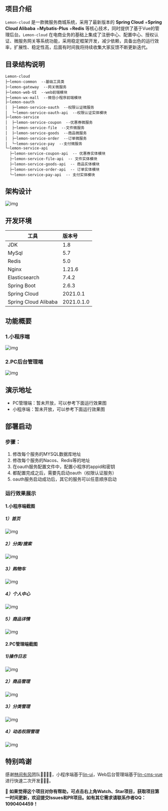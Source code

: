 
## 项目介绍

```Lemon-cloud``` 是一款微服务商城系统，采用了最新版本的 **Spring Cloud** +**Spring Cloud Alibaba** +**Mybatis-Plus** +**Redis** 等核心技术，同时提供了基于Vue的管理后台。```Lemon-cloud``` 在电商业务的基础上集成了注册中心、配置中心、授权认证、微服务网关等系统功能，采用稳定框架开发，减少依赖，具备出色的运行效率，扩展性、稳定性高，后面有时间我将持续收集大家反馈不断更新迭代。


## 目录结构说明
```
Lemon-cloud
├─lemon-common  --基础工具类
├─lemon-gateway  --网关微服务
├─lemon-web-UI  --web前端模块
├─lemon-wx-mall  --微信小程序前端模块
├─lemon-oauth
│  ├─lemon-service-oauth  --权限认证微服务
│  └─lemon-service-oauth-api  --权限认证实体模块
├─lemon-service
│  ├─lemon-service-coupon  --优惠券微服务
│  ├─lemon-service-file  --文件微服务
│  ├─lemon-service-goods  --商品微服务
│  ├─lemon-service-order  --订单微服务
│  └─lemon-service-pay  --支付微服务
└─lemon-service-api
  ├─lemon-service-coupon-api  -- 优惠券实体模块
  ├─lemon-service-file-api  -- 文件实体模块
  ├─lemon-service-goods-api  -- 商品实体模块
  ├─lemon-service-order-api  -- 订单实体模块
  └─lemon-service-pay-api  -- 支付实体模块

```


## 架构设计
![img](./doc/img/20220717171940.png "项目架构图")


## 开发环境
工具|版本号
---|:--
JDK|1.8
MySql|5.7
Redis|5.0
Nginx|1.21.6
Elasticsearch|7.4.2
Spring Boot| 2.6.3
Spring Cloud|2021.0.1
Spring Cloud Alibaba|2021.0.1.0


##  功能概要
### 1.小程序端
![img](./doc/img/20220718001254.png "小程序端")
### 2.PC后台管理端
![img](./doc/img/20220718001718.png "PC后台管理端")


## 演示地址

- PC管理端：暂未开放，可以参考下面运行效果图
- 小程序端：暂未开放，可以参考下面运行效果图


## 部署启动

### 步骤：
1. 修改每个服务的MYSQL数据库地址
2. 修改每个服务的Nacos、Redis等的地址
3. 在oauth服务配置文件中，配置小程序的appid和密钥
4. 都配置完成之后，需要先启动oauth（权限认证服务）
5. oauth服务启动成功后，其它的服务可以任意顺序启动


### 运行效果展示

#### 1.小程序端截图

##### 1）首页
![img](./doc/img/20220717174103.png "首页")
##### 2）分类/搜索
![img](./doc/img/20220717174534.png "分类")
##### 3）购物车
![img](./doc/img/20220717174552.png "购物车")
##### 4）个人中心
![img](./doc/img/20220717175001.png "个人中心")
##### 5）商品详情
![img](./doc/img/20220717180342.png "商品详情")



#### 2.PC管理端截图

##### 1)操作日志
![img](./doc/img/20220717213137.png "操作日志")

##### 2）商品管理
![img](./doc/img/20220717213229.png "SPU管理")

##### 3）分类管理
![img](./doc/img/20220717213203.png "分类管理")

##### 4）动态权限管理
![img](./doc/img/20220717214010.png "权限管理")


## 特别鸣谢

感谢[林间有风](https://gitee.com/talelin)团队👨‍👩‍👦‍👦，小程序端基于[lin-ui](https://gitee.com/talelin/lin-ui)，Web后台管理端基于[lin-cms-vue](https://gitee.com/talelin/lin-cms-vue) 进行快速二次开发🚀🚀🚀。

 

💝 **如果觉得这个项目对你有帮助，可点击右上角Watch、Star项目，获取项目第一时间更新，欢迎提交Issues和PR项目。如有其它需求请联系作者QQ：1090404459！** 

